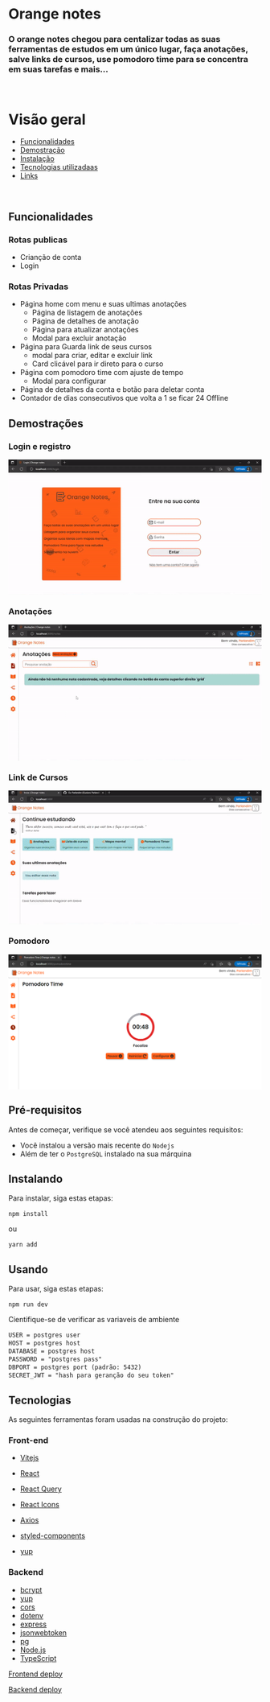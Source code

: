 # Orange notes

### O orange notes chegou para centalizar todas as suas ferramentas de estudos em um único lugar, faça anotações, salve links de cursos, use pomodoro time para se concentra em suas tarefas e mais...

<br>

# Visão geral

- [Funcionalidades](#link1)
- [Demostração](#link2)
- [Instalação](#link3)
- [Tecnologias utilizadaas](#link4)
- [Links](#link5)

<br>

<a id="link1"></a>

## Funcionalidades

### Rotas publicas

- Crianção de conta
- Login

### Rotas Privadas

- Página home com menu e suas ultimas anotações
  - Página de listagem de anotações
  - Página de detalhes de anotação
  - Página para atualizar anotações
  - Modal para excluir anotação
- Página para Guarda link de seus cursos
  - modal para criar, editar e excluir link
  - Card clicável para ir direto para o curso
- Página com pomodoro time com ajuste de tempo
  - Modal para configurar
- Página de detalhes da conta e botão para deletar conta
- Contador de dias consecutivos que volta a 1 se ficar 24 Offline

<a id="link2"></a>

## Demostrações

### Login e registro

<img src="https://github.com/Gu-Parlandim/Orange-Notes/blob/f023cb116d2b4aaaf99e59cbcf9e52a274a2e820/exemples/login.gif" alt="gif"  align="center">

### Anotações

<img src="https://github.com/Gu-Parlandim/Orange-Notes/blob/f90157e2b493dfab5997bb763ba53431f3a1473b/exemples/notes.gif" alt="gif"  align="center">

### Link de Cursos

<img src="https://github.com/Gu-Parlandim/Orange-Notes/blob/f90157e2b493dfab5997bb763ba53431f3a1473b/exemples/courses.gif" alt="gif"  align="center">

### Pomodoro

<img src="https://github.com/Gu-Parlandim/Orange-Notes/blob/b297e3865bdd8006255c6640d71554e96e59167d/exemples/pomodoro.png" alt="gif"  align="center">

<br>

<a id="link3"></a>

## Pré-requisitos

Antes de começar, verifique se você atendeu aos seguintes requisitos:

- Você instalou a versão mais recente do `Nodejs`
- Além de ter o `PostgreSQL` instalado na sua márquina

## Instalando

Para instalar, siga estas etapas:

```
npm install
```

ou

```
yarn add
```

## Usando

Para usar, siga estas etapas:

```
npm run dev
```

Cientifique-se de verificar as variaveis de ambiente

```
USER = postgres user
HOST = postgres host
DATABASE = postgres host
PASSWORD = "postgres pass"
DBPORT = postgres port (padrão: 5432)
SECRET_JWT = "hash para geranção do seu token"
```

<a id="link4"></a>

## Tecnologias

As seguintes ferramentas foram usadas na construção do projeto:

### Front-end

- [Vitejs](https://vitejs.dev/)
- [React](https://pt-br.reactjs.org/)
- [React Query](https://tanstack.com/query/v4/?from=reactQueryV3&original=https://react-query-v3.tanstack.com/)

- [React Icons](https://react-icons.github.io/react-icons/)
- [Axios](https://axios-http.com/ptbr/)
- [styled-components](https://styled-components.com/)
- [yup](https://www.npmjs.com/package/yup)

### Backend

- [bcrypt](https://www.npmjs.com/package/bcrypt)
- [yup](https://www.npmjs.com/package/yup)
- [cors](https://www.npmjs.com/package/bcrypt)
- [dotenv](https://www.npmjs.com/package/dotenv)
- [express](https://expressjs.com/pt-br/)
- [jsonwebtoken](https://jwt.io/)
- [pg](https://node-postgres.com/)
- [Node.js](https://nodejs.org/en/)
- [TypeScript](https://www.typescriptlang.org/)

<a id="link5"></a>
[Frontend deploy](https://orangemynotes.netlify.app/)

[Backend deploy](https://orangemynotes.herokuapp.com/)
